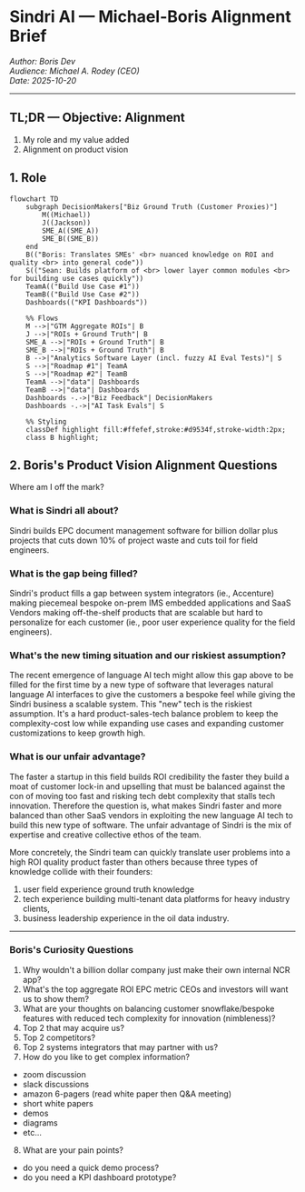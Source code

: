 # Sindri AI — Michael-Boris Alignment Brief

_Author: Boris Dev_  
_Audience: Michael A. Rodey (CEO)_  
_Date: 2025-10-20_

---

## TL;DR — Objective: Alignment

1. My role and my value added
2. Alignment on product vision

## 1. Role

```mermaid
flowchart TD
    subgraph DecisionMakers["Biz Ground Truth (Customer Proxies)"]
        M((Michael))
        J((Jackson))
        SME_A((SME_A))
        SME_B((SME_B))
    end
    B(("Boris: Translates SMEs' <br> nuanced knowledge on ROI and quality <br> into general code"))
    S(("Sean: Builds platform of <br> lower layer common modules <br> for building use cases quickly"))
    TeamA(("Build Use Case #1"))
    TeamB(("Build Use Case #2"))
    Dashboards(("KPI Dashboards"))

    %% Flows
    M -->|"GTM Aggregate ROIs"| B
    J -->|"ROIs + Ground Truth"| B
    SME_A -->|"ROIs + Ground Truth"| B
    SME_B -->|"ROIs + Ground Truth"| B
    B -->|"Analytics Software Layer (incl. fuzzy AI Eval Tests)"| S
    S -->|"Roadmap #1"| TeamA
    S -->|"Roadmap #2"| TeamB
    TeamA -->|"data"| Dashboards
    TeamB -->|"data"| Dashboards
    Dashboards -.->|"Biz Feedback"| DecisionMakers
    Dashboards -.->|"AI Task Evals"| S

    %% Styling
    classDef highlight fill:#ffefef,stroke:#d9534f,stroke-width:2px;
    class B highlight;

```

## 2. Boris's Product Vision Alignment Questions

Where am I off the mark?

### What is Sindri all about?

Sindri builds EPC document management software for billion dollar plus projects that cuts down 10% of project waste and cuts toil for field engineers.

</dl>

### What is the gap being filled?

Sindri's product fills a gap between system integrators (ie., Accenture) making piecemeal bespoke on-prem IMS embedded applications and SaaS Vendors making off-the-shelf products that are scalable but hard to personalize for each customer (ie., poor user experience quality for the field engineers).

### What's the new timing situation and our riskiest assumption?

The recent emergence of language AI tech might allow this gap above to be filled for the first time by a new type of software that leverages natural language AI interfaces to give the customers a bespoke feel while giving the Sindri business a scalable system. This "new" tech is the riskiest assumption. It's a hard product-sales-tech balance problem to keep the complexity-cost low while expanding use cases and expanding customer customizations to keep growth high.

### What is our unfair advantage?

The faster a startup in this field builds ROI credibility the faster they build a moat of customer lock-in and upselling that must be balanced against the con of moving too fast and risking tech debt complexity that stalls tech innovation. Therefore the question is, what makes Sindri faster and more balanced than other SaaS vendors in exploiting the new language AI tech to build this new type of software. The unfair advantage of Sindri is the mix of expertise and creative collective ethos of the team.

More concretely, the Sindri team can quickly translate user problems into a high ROI quality product faster than others because three types of knowledge collide with their founders:

1. user field experience ground truth knowledge
2. tech experience building multi-tenant data platforms for heavy industry clients,
3. business leadership experience in the oil data industry.

---

### Boris's Curiosity Questions

1. Why wouldn't a billion dollar company just make their own internal NCR app?
2. What's the top aggregate ROI EPC metric CEOs and investors will want us to show them?
3. What are your thoughts on balancing customer snowflake/bespoke features with reduced tech complexity for innovation (nimbleness)?
4. Top 2 that may acquire us?
5. Top 2 competitors?
6. Top 2 systems integrators that may partner with us?
7. How do you like to get complex information?

-   zoom discussion
-   slack discussions
-   amazon 6-pagers (read white paper then Q&A meeting)
-   short white papers
-   demos
-   diagrams
-   etc...

8. What are your pain points?

-   do you need a quick demo process?
-   do you need a KPI dashboard prototype?
